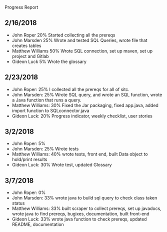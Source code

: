 Progress Report

2/16/2018
------------

- John Roper 20% Started collecting all the prereqs
- John Marsden 25% Wrote and tested SQL Queries, wrote file that creates tables
- Matthew Williams 50% Wrote SQL connection, set up maven, set up project and Gitlab
- Gideon Luck 5% Wrote the glossary

2/23/2018
-------------

- John Roper: 25% I collected all the prereqs for all of sitc.
- John Marsden: 25% Wrote SQL query, and wrote an SQL function, wrote a Java function that runs a query.
- Matthew Williams: 30% Fixed the Jar packaging, fixed app.java, added import function to SQLconnector.java  
- Gideon Luck: 20% Progress indicator, weekly checklist, user stories 

3/2/2018
-------------

- John Roper: 5%
- John Marsden: 25% Wrote tests
- Matthew Williams: 40% wrote tests, front end, built Data object to hold/print results
- Gideon Luck: 30% Wrote test, updated Glossary

3/7/2018
---------------

- John Roper: 0%
- John Marsden: 33% wrote java to build sql query to check class taken status
- Matthew Williams: 33% built scraper to collect prereqs, set up javadocs, wrote java to find prereqs, bugixes, documentation, built front-end
- Gideon Luck: 33% wrote java function to check prereqs, updated README, documentation